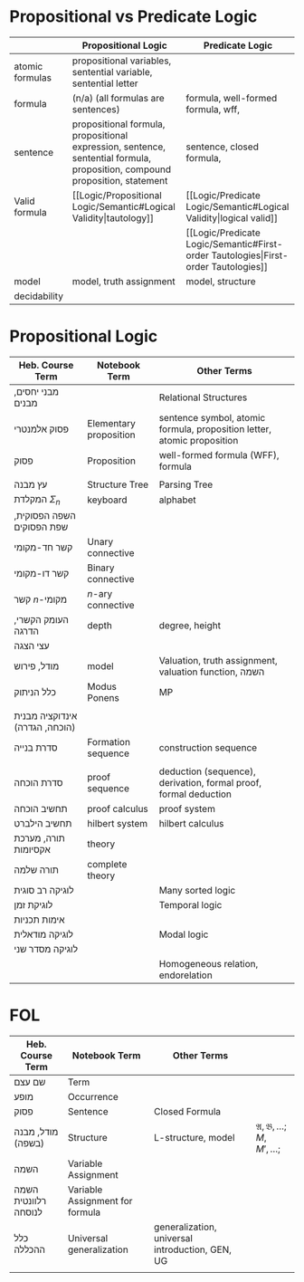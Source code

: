 # Propositional vs Predicate Logic

|                 | Propositional Logic                                                                                                         | Predicate Logic                                                                         |
| --------------- | --------------------------------------------------------------------------------------------------------------------------- | --------------------------------------------------------------------------------------- |
| atomic formulas | propositional variables, sentential variable, sentential letter                                                             |                                                                                         |
| formula         | (n/a) (all formulas are sentences)                                                                                          | formula, well-formed formula, wff,                                                      |
| sentence        | propositional formula, propositional expression, sentence, sentential formula, proposition, compound proposition, statement | sentence, closed formula,                                                               |
| Valid formula   | [[Logic/Propositional Logic/Semantic#Logical Validity\|tautology]]                                                          | [[Logic/Predicate Logic/Semantic#Logical Validity\|logical valid]]                      |
|                 |                                                                                                                             | [[Logic/Predicate Logic/Semantic#First-order Tautologies\|First-order Tautologies]]<br> |
| model           | model, truth assignment                                                                                                     | model, structure                                                                        |
| decidability    |                                                                                                                             |                                                                                         |

# Propositional Logic


| Heb. Course Term               | Notebook Term          | Other Terms                                                             |
| ------------------------------ | ---------------------- | ----------------------------------------------------------------------- |
| מבני יחסים, מבנים              |                        | Relational Structures                                                   |
| פסוק אלמנטרי                   | Elementary proposition | sentence symbol, atomic formula, proposition letter, atomic proposition |
| פסוק                           | Proposition            | well-formed formula (WFF), formula                                      |
|                                |                        |                                                                         |
| עץ מבנה                        | Structure Tree         | Parsing Tree                                                            |
| המקלדת $\Sigma_{n}$            | keyboard               | alphabet                                                                |
| השפה הפסוקית, שפת הפסוקים      |                        |                                                                         |
| קשר חד-מקומי                   | Unary connective       |                                                                         |
| קשר דו-מקומי                   | Binary connective      |                                                                         |
| קשר $n$-מקומי                  | $n$-ary connective     |                                                                         |
| העומק הקשרי, הדרגה             | depth                  | degree, height                                                          |
| עצי הצגה                       |                        |                                                                         |
| מודל, פירוש                    | model                  | Valuation, truth assignment, valuation function, השמה                   |
| כלל הניתוק                     | Modus Ponens           | MP                                                                      |
|                                |                        |                                                                         |
| אינדוקציה מבנית (הוכחה, הגדרה) |                        |                                                                         |
| סדרת בנייה                     | Formation sequence     | construction sequence                                                   |
|                                |                        |                                                                         |
| סדרת הוכחה                     | proof sequence         | deduction (sequence), derivation, formal proof, formal deduction        |
| תחשיב הוכחה                    | proof calculus         | proof system                                                            |
| תחשיב הילברט                   | hilbert system         | hilbert calculus                                                        |
| תורה, מערכת אקסיומות           | theory                 |                                                                         |
| תורה שלמה                      | complete theory        |                                                                         |
| לוגיקה רב סוגית                |                        | Many sorted logic                                                       |
| לוגיקת זמן                     |                        | Temporal logic                                                          |
| אימות תכניות                   |                        |                                                                         |
| לוגיקה מודאלית                 |                        | Modal logic                                                             |
| לוגיקה מסדר שני                |                        |                                                                         |
|                                |                        | Homogeneous relation, endorelation                                      |


# FOL

| Heb. Course Term     | Notebook Term                   | Other Terms                                     |                                    |
| -------------------- | ------------------------------- | ----------------------------------------------- | ---------------------------------- |
| שם עצם               | Term                            |                                                 |                                    |
| מופע                 | Occurrence                      |                                                 |                                    |
| פסוק                 | Sentence                        | Closed Formula                                  |                                    |
| מודל, מבנה (בשפה)    | Structure                       | L-structure, model                              | $\mathfrak{A,B},\dots;M,M',\dots;$ |
| השמה                 | Variable Assignment             |                                                 |                                    |
| השמה רלוונטית לנוסחה | Variable Assignment for formula |                                                 |                                    |
| כלל ההכללה           | Universal generalization        | generalization, universal introduction, GEN, UG |                                    |
|                      |                                 |                                                 |                                    |

